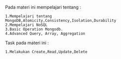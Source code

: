 Pada materi ini mempelajari tentang :

    1.Mempelajari tentang MongoDB,Atomicity,Consistency,Isolation,Durability
    2.Mempelajari NoSQL
    3.Basic Operation Mongodb.
    4.Advanced Query, Array, Aggregation

Task pada materi ini :

    1.Melakukan Create,Read,Update,Delete